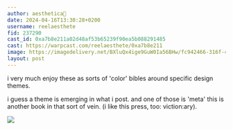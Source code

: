 ```yaml
---
author: aesthetica🎩
date: 2024-04-16T13:30:28+0200
username: reelaesthete
fid: 237290
cast_id: 0xa7b8e211a02d48af53b65239f90ea5b088291485
cast: https://warpcast.com/reelaesthete/0xa7b8e211
image: https://imagedelivery.net/BXluQx4ige9GuW0Ia56BHw/fc942466-316f-402f-05d0-2da64d7afd00/original
layout: post
---
```

i very much enjoy these as sorts of 'color' bibles around specific design themes.   
  
i guess a theme is emerging in what i post. and one of those is 'meta' this is another book in that sort of vein. (i like this press, too: viction:ary).  

![](https://imagedelivery.net/BXluQx4ige9GuW0Ia56BHw/fc942466-316f-402f-05d0-2da64d7afd00/original)